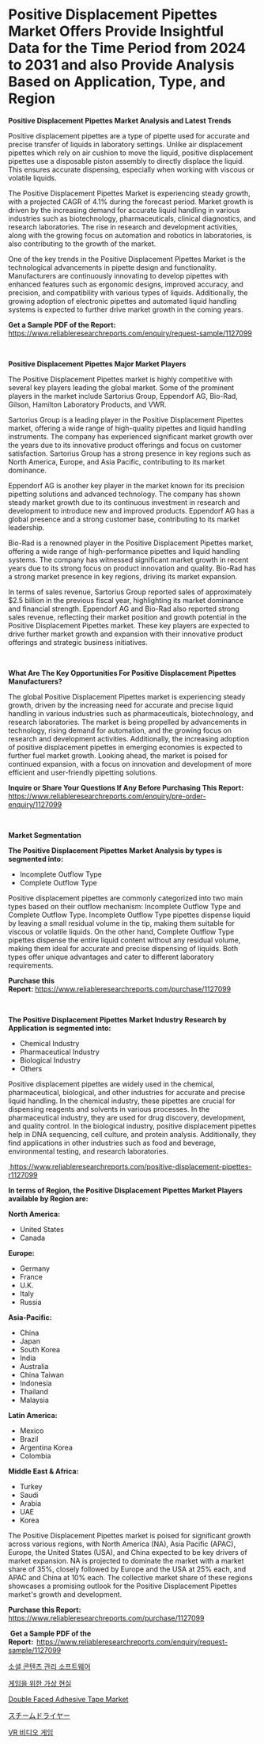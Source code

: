 <p><h1>Positive Displacement Pipettes Market Offers Provide Insightful Data for the Time Period from 2024 to 2031 and also Provide Analysis Based on Application, Type, and Region</h1></p><p><strong>Positive Displacement Pipettes Market Analysis and Latest Trends</strong></p>
<p><p>Positive displacement pipettes are a type of pipette used for accurate and precise transfer of liquids in laboratory settings. Unlike air displacement pipettes which rely on air cushion to move the liquid, positive displacement pipettes use a disposable piston assembly to directly displace the liquid. This ensures accurate dispensing, especially when working with viscous or volatile liquids.</p><p>The Positive Displacement Pipettes Market is experiencing steady growth, with a projected CAGR of 4.1% during the forecast period. Market growth is driven by the increasing demand for accurate liquid handling in various industries such as biotechnology, pharmaceuticals, clinical diagnostics, and research laboratories. The rise in research and development activities, along with the growing focus on automation and robotics in laboratories, is also contributing to the growth of the market.</p><p>One of the key trends in the Positive Displacement Pipettes Market is the technological advancements in pipette design and functionality. Manufacturers are continuously innovating to develop pipettes with enhanced features such as ergonomic designs, improved accuracy, and precision, and compatibility with various types of liquids. Additionally, the growing adoption of electronic pipettes and automated liquid handling systems is expected to further drive market growth in the coming years.</p></p>
<p><strong>Get a Sample PDF of the Report:&nbsp;</strong> <a href="https://www.reliableresearchreports.com/enquiry/request-sample/1127099">https://www.reliableresearchreports.com/enquiry/request-sample/1127099</a></p>
<p>&nbsp;</p>
<p><strong>Positive Displacement Pipettes Major Market Players</strong></p>
<p><p>The Positive Displacement Pipettes market is highly competitive with several key players leading the global market. Some of the prominent players in the market include Sartorius Group, Eppendorf AG, Bio-Rad, Gilson, Hamilton Laboratory Products, and VWR. </p><p>Sartorius Group is a leading player in the Positive Displacement Pipettes market, offering a wide range of high-quality pipettes and liquid handling instruments. The company has experienced significant market growth over the years due to its innovative product offerings and focus on customer satisfaction. Sartorius Group has a strong presence in key regions such as North America, Europe, and Asia Pacific, contributing to its market dominance.</p><p>Eppendorf AG is another key player in the market known for its precision pipetting solutions and advanced technology. The company has shown steady market growth due to its continuous investment in research and development to introduce new and improved products. Eppendorf AG has a global presence and a strong customer base, contributing to its market leadership.</p><p>Bio-Rad is a renowned player in the Positive Displacement Pipettes market, offering a wide range of high-performance pipettes and liquid handling systems. The company has witnessed significant market growth in recent years due to its strong focus on product innovation and quality. Bio-Rad has a strong market presence in key regions, driving its market expansion.</p><p>In terms of sales revenue, Sartorius Group reported sales of approximately $2.5 billion in the previous fiscal year, highlighting its market dominance and financial strength. Eppendorf AG and Bio-Rad also reported strong sales revenue, reflecting their market position and growth potential in the Positive Displacement Pipettes market. These key players are expected to drive further market growth and expansion with their innovative product offerings and strategic business initiatives.</p></p>
<p>&nbsp;</p>
<p><strong>What Are The Key Opportunities For Positive Displacement Pipettes Manufacturers?</strong></p>
<p><p>The global Positive Displacement Pipettes market is experiencing steady growth, driven by the increasing need for accurate and precise liquid handling in various industries such as pharmaceuticals, biotechnology, and research laboratories. The market is being propelled by advancements in technology, rising demand for automation, and the growing focus on research and development activities. Additionally, the increasing adoption of positive displacement pipettes in emerging economies is expected to further fuel market growth. Looking ahead, the market is poised for continued expansion, with a focus on innovation and development of more efficient and user-friendly pipetting solutions.</p></p>
<p><strong>Inquire or Share Your Questions If Any Before Purchasing This Report:</strong> <a href="https://www.reliableresearchreports.com/enquiry/pre-order-enquiry/1127099">https://www.reliableresearchreports.com/enquiry/pre-order-enquiry/1127099</a></p>
<p>&nbsp;</p>
<p><strong>Market Segmentation</strong></p>
<p><strong>The Positive Displacement Pipettes Market Analysis by types is segmented into:</strong></p>
<p><ul><li>Incomplete Outflow Type</li><li>Complete Outflow Type</li></ul></p>
<p><p>Positive displacement pipettes are commonly categorized into two main types based on their outflow mechanism: Incomplete Outflow Type and Complete Outflow Type. Incomplete Outflow Type pipettes dispense liquid by leaving a small residual volume in the tip, making them suitable for viscous or volatile liquids. On the other hand, Complete Outflow Type pipettes dispense the entire liquid content without any residual volume, making them ideal for accurate and precise dispensing of liquids. Both types offer unique advantages and cater to different laboratory requirements.</p></p>
<p><strong>Purchase this Report:&nbsp;</strong><a href="https://www.reliableresearchreports.com/purchase/1127099">https://www.reliableresearchreports.com/purchase/1127099</a></p>
<p>&nbsp;</p>
<p><strong>The Positive Displacement Pipettes Market Industry Research by Application is segmented into:</strong></p>
<p><ul><li>Chemical Industry</li><li>Pharmaceutical Industry</li><li>Biological Industry</li><li>Others</li></ul></p>
<p><p>Positive displacement pipettes are widely used in the chemical, pharmaceutical, biological, and other industries for accurate and precise liquid handling. In the chemical industry, these pipettes are crucial for dispensing reagents and solvents in various processes. In the pharmaceutical industry, they are used for drug discovery, development, and quality control. In the biological industry, positive displacement pipettes help in DNA sequencing, cell culture, and protein analysis. Additionally, they find applications in other industries such as food and beverage, environmental testing, and research laboratories.</p></p>
<p><a href="https://www.reliableresearchreports.com/positive-displacement-pipettes-r1127099">&nbsp;https://www.reliableresearchreports.com/positive-displacement-pipettes-r1127099</a></p>
<p><strong>In terms of Region, the Positive Displacement Pipettes Market Players available by Region are:</strong></p>
<p>
    <p> <strong> North America: </strong>
        <ul>
            <li>United States</li>
            <li>Canada</li>
        </ul>
        </p> 
    <p> <strong> Europe: </strong>
        <ul>
            <li>Germany</li>
            <li>France</li>
            <li>U.K.</li>
            <li>Italy</li>
            <li>Russia</li>
        </ul>
        </p> 
    <p> <strong> Asia-Pacific: </strong>
        <ul>
            <li>China</li>
            <li>Japan</li>
            <li>South Korea</li>
            <li>India</li>
            <li>Australia</li>
            <li>China Taiwan</li>
            <li>Indonesia</li>
            <li>Thailand</li>
            <li>Malaysia</li>
        </ul>
        </p> 
    <p> <strong> Latin America: </strong>
        <ul>
            <li>Mexico</li>
            <li>Brazil</li>
            <li>Argentina Korea</li>
            <li>Colombia</li>
        </ul>
        </p> 
    <p> <strong> Middle East & Africa: </strong>
        <ul>
            <li>Turkey</li>
            <li>Saudi</li>
            <li>Arabia</li>
            <li>UAE</li>
            <li>Korea</li>
        </ul>
    </p>
    </p>
<p><p>The Positive Displacement Pipettes market is poised for significant growth across various regions, with North America (NA), Asia Pacific (APAC), Europe, the United States (USA), and China expected to be key drivers of market expansion. NA is projected to dominate the market with a market share of 35%, closely followed by Europe and the USA at 25% each, and APAC and China at 10% each. The collective market share of these regions showcases a promising outlook for the Positive Displacement Pipettes market's growth and development.</p></p>
<p><strong>Purchase this Report: </strong><a href="https://www.reliableresearchreports.com/purchase/1127099">https://www.reliableresearchreports.com/purchase/1127099</a></p>
<p>&nbsp;<strong>Get a Sample PDF of the Report:&nbsp;&nbsp;</strong><a href="https://www.reliableresearchreports.com/enquiry/request-sample/1127099">https://www.reliableresearchreports.com/enquiry/request-sample/1127099</a></p>
<p><strong></strong></p>
<p><p><a href="https://medium.com/@adonispellea2022/2024-2031-%EA%B8%B0%EA%B0%84%EC%9D%84-%EC%9C%84%ED%95%9C-%EC%8B%9C%EC%9E%A5-%EB%8F%99%ED%96%A5-%EB%B0%8F-%EC%8B%9C%EC%9E%A5-%EB%B6%84%EC%84%9D-%EC%98%88%EC%83%81%EB%90%9C-%EC%86%8C%EC%85%9C-%EC%BB%A8%ED%85%90%EC%B8%A0-%EA%B4%80%EB%A6%AC-%EC%86%8C%ED%94%84%ED%8A%B8%EC%9B%A8%EC%96%B4-%EC%8B%9C%EC%9E%A5-8afc51908133">소셜 콘텐츠 관리 소프트웨어</a></p><p><a href="https://github.com/vseigx30c9a1j/Market-Research-Report-List-1/blob/main/197477332545.md">게임을 위한 가상 현실</a></p><p><a href="https://issuu.com/reportprime-2/docs/double-faced-adhesive-tape-market-size-2030.pptx">Double Faced Adhesive Tape Market</a></p><p><a href="https://github.com/dzy793153605/Market-Research-Report-List-1/blob/main/304580135545.md">スチームドライヤー</a></p><p><a href="https://github.com/WilburKihn5676/Market-Research-Report-List-1/blob/main/138310132546.md">VR 비디오 게임</a></p></p>